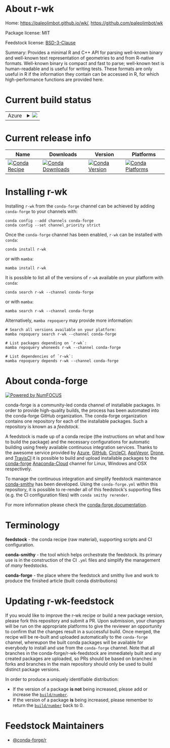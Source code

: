 About r-wk
==========

Home: https://paleolimbot.github.io/wk/, https://github.com/paleolimbot/wk

Package license: MIT

Feedstock license: [BSD-3-Clause](https://github.com/conda-forge/r-wk-feedstock/blob/main/LICENSE.txt)

Summary: Provides a minimal R and C++ API for parsing well-known binary and well-known text representation of geometries to and from R-native formats. Well-known binary is compact and fast to parse; well-known text is human-readable and is useful for writing tests. These formats are only useful in R if the information they contain can be accessed in R, for which high-performance functions are provided here.

Current build status
====================


<table>
    
  <tr>
    <td>Azure</td>
    <td>
      <details>
        <summary>
          <a href="https://dev.azure.com/conda-forge/feedstock-builds/_build/latest?definitionId=11558&branchName=main">
            <img src="https://dev.azure.com/conda-forge/feedstock-builds/_apis/build/status/r-wk-feedstock?branchName=main">
          </a>
        </summary>
        <table>
          <thead><tr><th>Variant</th><th>Status</th></tr></thead>
          <tbody><tr>
              <td>linux_64_r_base4.1</td>
              <td>
                <a href="https://dev.azure.com/conda-forge/feedstock-builds/_build/latest?definitionId=11558&branchName=main">
                  <img src="https://dev.azure.com/conda-forge/feedstock-builds/_apis/build/status/r-wk-feedstock?branchName=main&jobName=linux&configuration=linux%20linux_64_r_base4.1" alt="variant">
                </a>
              </td>
            </tr><tr>
              <td>linux_64_r_base4.2</td>
              <td>
                <a href="https://dev.azure.com/conda-forge/feedstock-builds/_build/latest?definitionId=11558&branchName=main">
                  <img src="https://dev.azure.com/conda-forge/feedstock-builds/_apis/build/status/r-wk-feedstock?branchName=main&jobName=linux&configuration=linux%20linux_64_r_base4.2" alt="variant">
                </a>
              </td>
            </tr><tr>
              <td>linux_aarch64_r_base4.1</td>
              <td>
                <a href="https://dev.azure.com/conda-forge/feedstock-builds/_build/latest?definitionId=11558&branchName=main">
                  <img src="https://dev.azure.com/conda-forge/feedstock-builds/_apis/build/status/r-wk-feedstock?branchName=main&jobName=linux&configuration=linux%20linux_aarch64_r_base4.1" alt="variant">
                </a>
              </td>
            </tr><tr>
              <td>linux_aarch64_r_base4.2</td>
              <td>
                <a href="https://dev.azure.com/conda-forge/feedstock-builds/_build/latest?definitionId=11558&branchName=main">
                  <img src="https://dev.azure.com/conda-forge/feedstock-builds/_apis/build/status/r-wk-feedstock?branchName=main&jobName=linux&configuration=linux%20linux_aarch64_r_base4.2" alt="variant">
                </a>
              </td>
            </tr><tr>
              <td>linux_ppc64le_r_base4.1</td>
              <td>
                <a href="https://dev.azure.com/conda-forge/feedstock-builds/_build/latest?definitionId=11558&branchName=main">
                  <img src="https://dev.azure.com/conda-forge/feedstock-builds/_apis/build/status/r-wk-feedstock?branchName=main&jobName=linux&configuration=linux%20linux_ppc64le_r_base4.1" alt="variant">
                </a>
              </td>
            </tr><tr>
              <td>linux_ppc64le_r_base4.2</td>
              <td>
                <a href="https://dev.azure.com/conda-forge/feedstock-builds/_build/latest?definitionId=11558&branchName=main">
                  <img src="https://dev.azure.com/conda-forge/feedstock-builds/_apis/build/status/r-wk-feedstock?branchName=main&jobName=linux&configuration=linux%20linux_ppc64le_r_base4.2" alt="variant">
                </a>
              </td>
            </tr><tr>
              <td>osx_64_r_base4.1</td>
              <td>
                <a href="https://dev.azure.com/conda-forge/feedstock-builds/_build/latest?definitionId=11558&branchName=main">
                  <img src="https://dev.azure.com/conda-forge/feedstock-builds/_apis/build/status/r-wk-feedstock?branchName=main&jobName=osx&configuration=osx%20osx_64_r_base4.1" alt="variant">
                </a>
              </td>
            </tr><tr>
              <td>osx_64_r_base4.2</td>
              <td>
                <a href="https://dev.azure.com/conda-forge/feedstock-builds/_build/latest?definitionId=11558&branchName=main">
                  <img src="https://dev.azure.com/conda-forge/feedstock-builds/_apis/build/status/r-wk-feedstock?branchName=main&jobName=osx&configuration=osx%20osx_64_r_base4.2" alt="variant">
                </a>
              </td>
            </tr><tr>
              <td>osx_arm64_r_base4.1</td>
              <td>
                <a href="https://dev.azure.com/conda-forge/feedstock-builds/_build/latest?definitionId=11558&branchName=main">
                  <img src="https://dev.azure.com/conda-forge/feedstock-builds/_apis/build/status/r-wk-feedstock?branchName=main&jobName=osx&configuration=osx%20osx_arm64_r_base4.1" alt="variant">
                </a>
              </td>
            </tr><tr>
              <td>osx_arm64_r_base4.2</td>
              <td>
                <a href="https://dev.azure.com/conda-forge/feedstock-builds/_build/latest?definitionId=11558&branchName=main">
                  <img src="https://dev.azure.com/conda-forge/feedstock-builds/_apis/build/status/r-wk-feedstock?branchName=main&jobName=osx&configuration=osx%20osx_arm64_r_base4.2" alt="variant">
                </a>
              </td>
            </tr><tr>
              <td>win_64</td>
              <td>
                <a href="https://dev.azure.com/conda-forge/feedstock-builds/_build/latest?definitionId=11558&branchName=main">
                  <img src="https://dev.azure.com/conda-forge/feedstock-builds/_apis/build/status/r-wk-feedstock?branchName=main&jobName=win&configuration=win%20win_64_" alt="variant">
                </a>
              </td>
            </tr>
          </tbody>
        </table>
      </details>
    </td>
  </tr>
</table>

Current release info
====================

| Name | Downloads | Version | Platforms |
| --- | --- | --- | --- |
| [![Conda Recipe](https://img.shields.io/badge/recipe-r--wk-green.svg)](https://anaconda.org/conda-forge/r-wk) | [![Conda Downloads](https://img.shields.io/conda/dn/conda-forge/r-wk.svg)](https://anaconda.org/conda-forge/r-wk) | [![Conda Version](https://img.shields.io/conda/vn/conda-forge/r-wk.svg)](https://anaconda.org/conda-forge/r-wk) | [![Conda Platforms](https://img.shields.io/conda/pn/conda-forge/r-wk.svg)](https://anaconda.org/conda-forge/r-wk) |

Installing r-wk
===============

Installing `r-wk` from the `conda-forge` channel can be achieved by adding `conda-forge` to your channels with:

```
conda config --add channels conda-forge
conda config --set channel_priority strict
```

Once the `conda-forge` channel has been enabled, `r-wk` can be installed with `conda`:

```
conda install r-wk
```

or with `mamba`:

```
mamba install r-wk
```

It is possible to list all of the versions of `r-wk` available on your platform with `conda`:

```
conda search r-wk --channel conda-forge
```

or with `mamba`:

```
mamba search r-wk --channel conda-forge
```

Alternatively, `mamba repoquery` may provide more information:

```
# Search all versions available on your platform:
mamba repoquery search r-wk --channel conda-forge

# List packages depending on `r-wk`:
mamba repoquery whoneeds r-wk --channel conda-forge

# List dependencies of `r-wk`:
mamba repoquery depends r-wk --channel conda-forge
```


About conda-forge
=================

[![Powered by
NumFOCUS](https://img.shields.io/badge/powered%20by-NumFOCUS-orange.svg?style=flat&colorA=E1523D&colorB=007D8A)](https://numfocus.org)

conda-forge is a community-led conda channel of installable packages.
In order to provide high-quality builds, the process has been automated into the
conda-forge GitHub organization. The conda-forge organization contains one repository
for each of the installable packages. Such a repository is known as a *feedstock*.

A feedstock is made up of a conda recipe (the instructions on what and how to build
the package) and the necessary configurations for automatic building using freely
available continuous integration services. Thanks to the awesome service provided by
[Azure](https://azure.microsoft.com/en-us/services/devops/), [GitHub](https://github.com/),
[CircleCI](https://circleci.com/), [AppVeyor](https://www.appveyor.com/),
[Drone](https://cloud.drone.io/welcome), and [TravisCI](https://travis-ci.com/)
it is possible to build and upload installable packages to the
[conda-forge](https://anaconda.org/conda-forge) [Anaconda-Cloud](https://anaconda.org/)
channel for Linux, Windows and OSX respectively.

To manage the continuous integration and simplify feedstock maintenance
[conda-smithy](https://github.com/conda-forge/conda-smithy) has been developed.
Using the ``conda-forge.yml`` within this repository, it is possible to re-render all of
this feedstock's supporting files (e.g. the CI configuration files) with ``conda smithy rerender``.

For more information please check the [conda-forge documentation](https://conda-forge.org/docs/).

Terminology
===========

**feedstock** - the conda recipe (raw material), supporting scripts and CI configuration.

**conda-smithy** - the tool which helps orchestrate the feedstock.
                   Its primary use is in the construction of the CI ``.yml`` files
                   and simplify the management of *many* feedstocks.

**conda-forge** - the place where the feedstock and smithy live and work to
                  produce the finished article (built conda distributions)


Updating r-wk-feedstock
=======================

If you would like to improve the r-wk recipe or build a new
package version, please fork this repository and submit a PR. Upon submission,
your changes will be run on the appropriate platforms to give the reviewer an
opportunity to confirm that the changes result in a successful build. Once
merged, the recipe will be re-built and uploaded automatically to the
`conda-forge` channel, whereupon the built conda packages will be available for
everybody to install and use from the `conda-forge` channel.
Note that all branches in the conda-forge/r-wk-feedstock are
immediately built and any created packages are uploaded, so PRs should be based
on branches in forks and branches in the main repository should only be used to
build distinct package versions.

In order to produce a uniquely identifiable distribution:
 * If the version of a package **is not** being increased, please add or increase
   the [``build/number``](https://docs.conda.io/projects/conda-build/en/latest/resources/define-metadata.html#build-number-and-string).
 * If the version of a package **is** being increased, please remember to return
   the [``build/number``](https://docs.conda.io/projects/conda-build/en/latest/resources/define-metadata.html#build-number-and-string)
   back to 0.

Feedstock Maintainers
=====================

* [@conda-forge/r](https://github.com/conda-forge/r/)

